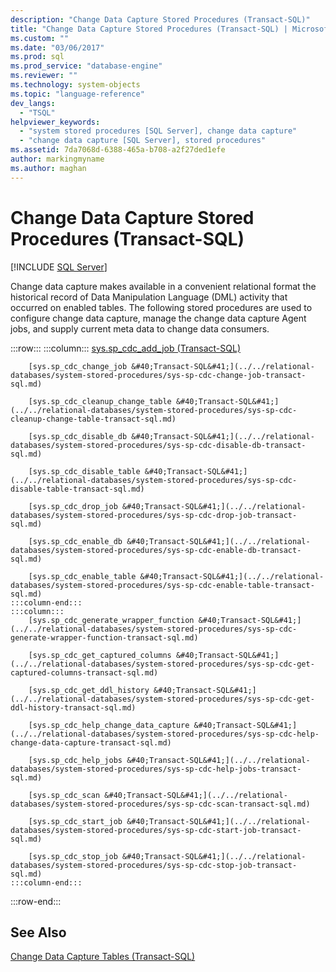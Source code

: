 ```yaml
---
description: "Change Data Capture Stored Procedures (Transact-SQL)"
title: "Change Data Capture Stored Procedures (Transact-SQL) | Microsoft Docs"
ms.custom: ""
ms.date: "03/06/2017"
ms.prod: sql
ms.prod_service: "database-engine"
ms.reviewer: ""
ms.technology: system-objects
ms.topic: "language-reference"
dev_langs: 
  - "TSQL"
helpviewer_keywords: 
  - "system stored procedures [SQL Server], change data capture"
  - "change data capture [SQL Server], stored procedures"
ms.assetid: 7da7068d-6388-465a-b708-a2f27ded1efe
author: markingmyname
ms.author: maghan
---
```

# Change Data Capture Stored Procedures (Transact-SQL)
[!INCLUDE [SQL Server](../../includes/applies-to-version/sqlserver.md)]

  Change data capture makes available in a convenient relational format the historical record of Data Manipulation Language (DML) activity that occurred on enabled tables. The following stored procedures are used to configure change data capture, manage the change data capture Agent jobs, and supply current meta data to change data consumers.  

:::row:::
    :::column:::
        [sys.sp_cdc_add_job &#40;Transact-SQL&#41;](../../relational-databases/system-stored-procedures/sys-sp-cdc-add-job-transact-sql.md)

        [sys.sp_cdc_change_job &#40;Transact-SQL&#41;](../../relational-databases/system-stored-procedures/sys-sp-cdc-change-job-transact-sql.md)

        [sys.sp_cdc_cleanup_change_table &#40;Transact-SQL&#41;](../../relational-databases/system-stored-procedures/sys-sp-cdc-cleanup-change-table-transact-sql.md)

        [sys.sp_cdc_disable_db &#40;Transact-SQL&#41;](../../relational-databases/system-stored-procedures/sys-sp-cdc-disable-db-transact-sql.md)

        [sys.sp_cdc_disable_table &#40;Transact-SQL&#41;](../../relational-databases/system-stored-procedures/sys-sp-cdc-disable-table-transact-sql.md)

        [sys.sp_cdc_drop_job &#40;Transact-SQL&#41;](../../relational-databases/system-stored-procedures/sys-sp-cdc-drop-job-transact-sql.md)

        [sys.sp_cdc_enable_db &#40;Transact-SQL&#41;](../../relational-databases/system-stored-procedures/sys-sp-cdc-enable-db-transact-sql.md)

        [sys.sp_cdc_enable_table &#40;Transact-SQL&#41;](../../relational-databases/system-stored-procedures/sys-sp-cdc-enable-table-transact-sql.md)
    :::column-end:::
    :::column:::
        [sys.sp_cdc_generate_wrapper_function &#40;Transact-SQL&#41;](../../relational-databases/system-stored-procedures/sys-sp-cdc-generate-wrapper-function-transact-sql.md)

        [sys.sp_cdc_get_captured_columns &#40;Transact-SQL&#41;](../../relational-databases/system-stored-procedures/sys-sp-cdc-get-captured-columns-transact-sql.md)

        [sys.sp_cdc_get_ddl_history &#40;Transact-SQL&#41;](../../relational-databases/system-stored-procedures/sys-sp-cdc-get-ddl-history-transact-sql.md)

        [sys.sp_cdc_help_change_data_capture &#40;Transact-SQL&#41;](../../relational-databases/system-stored-procedures/sys-sp-cdc-help-change-data-capture-transact-sql.md)

        [sys.sp_cdc_help_jobs &#40;Transact-SQL&#41;](../../relational-databases/system-stored-procedures/sys-sp-cdc-help-jobs-transact-sql.md)

        [sys.sp_cdc_scan &#40;Transact-SQL&#41;](../../relational-databases/system-stored-procedures/sys-sp-cdc-scan-transact-sql.md)

        [sys.sp_cdc_start_job &#40;Transact-SQL&#41;](../../relational-databases/system-stored-procedures/sys-sp-cdc-start-job-transact-sql.md)

        [sys.sp_cdc_stop_job &#40;Transact-SQL&#41;](../../relational-databases/system-stored-procedures/sys-sp-cdc-stop-job-transact-sql.md)
    :::column-end:::
:::row-end:::

## See Also  
 [Change Data Capture Tables &#40;Transact-SQL&#41;](../../relational-databases/system-tables/change-data-capture-tables-transact-sql.md)  
  
  
